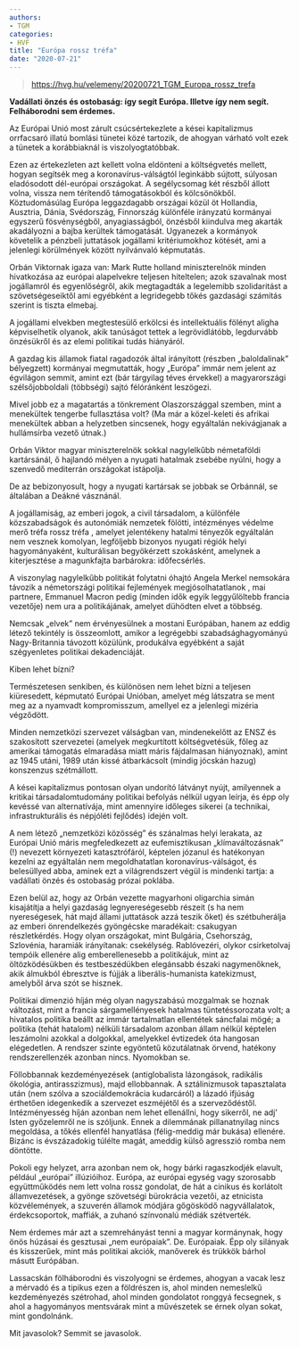 ```yaml
---
authors:
- TGM
categories:
- HVF
title: "Európa rossz tréfa"
date: "2020-07-21"
---
```


> https://hvg.hu/velemeny/20200721_TGM_Europa_rossz_trefa

**Vadállati önzés és ostobaság: így segít Európa. Illetve így nem segít. Felháborodni sem érdemes.**

Az Európai Unió most zárult csúcsértekezlete a kései kapitalizmus orrfacsaró illatú bomlási tünetei közé tartozik, de  ahogyan várható volt  ezek a tünetek a korábbiaknál is viszolyogtatóbbak.

Ezen az értekezleten azt kellett volna eldönteni a költségvetés mellett, hogyan segítsék meg a koronavírus-válságtól leginkább sújtott, súlyosan eladósodott dél-európai országokat. A segélycsomag két részből állott volna, vissza nem térítendő támogatásokból és kölcsönökből. Köztudomásúlag Európa leggazdagabb országai közül öt  Hollandia, Ausztria, Dánia, Svédország, Finnország  különféle irányzatú kormányai egyszerű fösvénységből, anyagiasságból, önzésből kiindulva meg akarták akadályozni a bajba kerültek támogatását. Ugyanezek a kormányok követelik a pénzbeli juttatások jogállami kritériumokhoz kötését, ami a jelenlegi körülmények között nyilvánvaló képmutatás.

Orbán Viktornak igaza van: Mark Rutte holland miniszterelnök minden hivatkozása az európai alapelvekre teljesen hiteltelen; azok szavalnak most jogállamról és egyenlőségről, akik megtagadták a legelemibb szolidaritást a szövetségeseiktől  ami egyébként a legridegebb tőkés gazdasági számítás szerint is tiszta elmebaj.

A jogállami elvekben megtestesülő erkölcsi és intellektuális fölényt aligha képviselhetik olyanok, akik tanúságot tettek a legrövidlátóbb, legdurvább önzésükről és az elemi politikai tudás hiányáról.

A gazdag kis államok fiatal ragadozók által irányított (részben „baloldalinak” bélyegzett) kormányai megmutatták, hogy „Európa” immár nem jelent az égvilágon semmit, amint ezt (bár tárgyilag téves érvekkel) a magyarországi szélsőjobboldali (többségi) sajtó félóránként leszögezi.

Mivel jobb ez a magatartás a tönkrement Olaszországgal szemben, mint a menekültek tengerbe fullasztása volt? (Ma már a közel-keleti és afrikai menekültek abban a helyzetben sincsenek, hogy egyáltalán nekivágjanak a hullámsírba vezető útnak.)

Orbán Viktor magyar miniszterelnök sokkal nagylelkűbb németaföldi kartársánál, ő hajlandó mélyen a nyugati hatalmak zsebébe nyúlni, hogy a szenvedő mediterrán országokat istápolja.

De az bebizonyosult, hogy a nyugati kartársak se jobbak se Orbánnál, se általában a Deákné vásznánál.

A jogállamiság, az emberi jogok, a civil társadalom, a különféle közszabadságok és autonómiák nemzetek fölötti, intézményes védelme merő tréfa  rossz tréfa , amelyet jelentékeny hatalmi tényezők egyáltalán nem vesznek komolyan, legföljebb bizonyos nyugati régiók helyi hagyományaként, kulturálisan begyökérzett szokásként, amelynek a kiterjesztése a magunkfajta barbárokra: időfecsérlés.

A viszonylag nagylelkűbb politikát folytatni óhajtó Angela Merkel nemsokára távozik  a németországi politikai fejlemények megjósolhatatlanok , mai partnere, Emmanuel Macron pedig (minden idők egyik leggyűlöltebb francia vezetője) nem ura a politikájának, amelyet dühödten elvet a többség.

Nemcsak „elvek” nem érvényesülnek a mostani Európában, hanem az eddig létező tekintély is összeomlott, amikor a legrégebbi szabadsághagyományú Nagy-Britannia távozott közülünk, produkálva egyébként a saját szégyenletes politikai dekadenciáját.

Kiben lehet bízni?

Természetesen senkiben, és különösen nem lehet bízni a teljesen kiüresedett, képmutató Európai Unióban, amelyet még látszatra se ment meg az a nyamvadt kompromisszum, amellyel ez a jelenlegi mizéria végződött.

Minden nemzetközi szervezet válságban van, mindenekelőtt az ENSZ és szakosított szervezetei (amelyek  megkurtított költségvetésük, főleg az amerikai támogatás elmaradása miatt  máris fájdalmasan hiányoznak), amint az 1945 utáni, 1989 után kissé átbarkácsolt (mindig jócskán hazug) konszenzus szétmállott.

A kései kapitalizmus pontosan olyan undorító látványt nyújt, amilyennek a kritikai társadalomtudomány  politikai befolyás nélkül ugyan  leírja, és épp oly kevéssé van alternatívája, mint amennyire időleges sikerei (a technikai, infrastrukturális és népjóléti fejlődés) idején volt.

A nem létező „nemzetközi közösség” és szánalmas helyi lerakata, az Európai Unió máris megfeledkezett az eufemisztikusan „klímaváltozásnak” (!) nevezett környezeti katasztrófáról, képtelen józanul és hatékonyan kezelni az egyáltalán nem megoldhatatlan koronavírus-válságot, és belesüllyed abba, aminek ezt a világrendszert végül is mindenki tartja: a vadállati önzés és ostobaság prózai poklába.

Ezen belül az, hogy az Orbán vezette magyarhoni oligarchia simán kisajátítja a helyi gazdaság legnyereségesebb részeit (s ha nem nyereségesek, hát majd állami juttatások azzá teszik őket) és szétbuherálja az emberi önrendelkezés gyöngécske maradékait: csakugyan részletkérdés. Hogy olyan országokat, mint Bulgária, Csehország, Szlovénia, haramiák irányítanak: csekélység. Rablóvezéri, olykor csirketolvaj tempóik ellenére alig emberellenesebb a politikájuk, mint az öltözködésükben és testbeszédükben elegánsabb északi nagymenőknek, akik álmukból ébresztve is fújják a liberális-humanista katekizmust, amelyből árva szót se hisznek.

Politikai dimenzió híján még olyan nagyszabású mozgalmak se hoznak változást, mint a francia sárgamellényesek hatalmas tüntetéssorozata volt; a hivatalos politika beállt az immár tartalmatlan ellentétek sáncfalai mögé; a politika (tehát hatalom) nélküli társadalom azonban  állam nélkül  képtelen leszámolni azokkal a dolgokkal, amelyekkel évtizedek óta hangosan elégedetlen. A rendszer szinte egyöntetű közutálatnak örvend, hatékony rendszerellenzék azonban nincs. Nyomokban se.

Föllobbannak kezdeményezések (antiglobalista lázongások, radikális ökológia, antirasszizmus), majd ellobbannak. A sztálinizmusok tapasztalata után (nem szólva a szociáldemokrácia kudarcáról) a lázadó ifjúság érthetően idegenkedik a szervezet eszméjétől és a szerveződéstől. Intézményesség híján azonban nem lehet ellenállni, hogy sikerről, ne adj’ Isten győzelemről ne is szóljunk. Ennek a dilemmának pillanatnyilag nincs megoldása, a tőkés ellenfél hanyatlása (félig-meddig már bukása) ellenére. Bizánc is évszázadokig túlélte magát, ameddig külső agresszió romba nem döntötte.

Pokoli egy helyzet, arra azonban nem ok, hogy bárki ragaszkodjék elavult, például „európai” illúzióihoz. Európa, az európai egység vagy szorosabb együttműködés nem lett volna rossz gondolat, de hát a cinikus és korlátolt államvezetések, a gyönge szövetségi bürokrácia vezetői, az etnicista közvélemények, a szuverén államok módjára gőgösködő nagyvállalatok, érdekcsoportok, maffiák, a zuhanó színvonalú médiák szétverték.

Nem érdemes már azt a szemrehányást tenni a magyar kormánynak, hogy önös húzásai és gesztusai „nem európaiak”. De. Európaiak. Épp oly silányak és kisszerűek, mint más politikai akciók, manőverek és trükkök bárhol másutt Európában.

Lassacskán fölháborodni és viszolyogni se érdemes, ahogyan a vacak lesz a mérvadó és a tipikus ezen a földrészen is, ahol minden nemeslelkű kezdeményezés szétrohad, ahol minden gondolatot ronggyá fecsegnek, s ahol a hagyományos mentsvárak  mint a művészetek  se érnek olyan sokat, mint gondolnánk.

Mit javasolok?
Semmit se javasolok.
